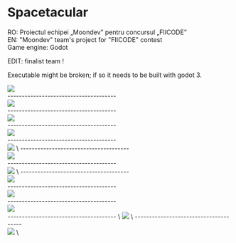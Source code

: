 # Spacetacular
RO: Proiectul echipei „Moondev” pentru concursul „FIICODE” \
EN: "Moondev" team's project for "FIICODE" contest \
Game engine: Godot

EDIT: finalist team ! 

Executable might be broken; if so it needs to be built with godot 3. 

  <image src="https://imgur.com/rGvtpz4.png"/> \
    -------------------------------------- \
  <image src="https://imgur.com/GHTDcXy.png"/> \
     -------------------------------------- \
  <image src="https://imgur.com/wUYPfQO.png"/> \
     -------------------------------------- \
  <image src="https://imgur.com/LDLcs4m.png"/> \
     -------------------------------------- \
  <image src="https://imgur.com/aDzchUf.png"/> \ 
     -------------------------------------- \
  <image src="https://imgur.com/Zkk6q2v.png"/> \
     -------------------------------------- \
  <image src="https://imgur.com/OBgi3yP.png"/> \ 
     -------------------------------------- \
  <image src="https://imgur.com/nxI4sjT.png"/> \
     -------------------------------------- \
  <image src="https://imgur.com/wjOvknZ.png"/> \
     -------------------------------------- \
  <image src="https://imgur.com/ZFusbQq.png"/> \
     -------------------------------------- \ 
  <image src="https://imgur.com/7PSvs3Q.png"/> \ 
     -------------------------------------- \
  <image src="https://imgur.com/xqoMGdK.png"/> \

